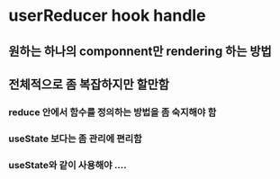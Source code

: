 # userReducer hook handle
## 원하는 하나의 componnent만 rendering 하는 방법
## 전체적으로 좀 복잡하지만 할만함
### reduce 안에서 함수를 정의하는 방법을 좀 숙지해야 함
### useState 보다는 좀 관리에 편리함
### useState와 같이 사용해야 ....
